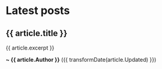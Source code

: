 # Latest posts

<div v-for="article in articles">

<h2><a :href="article.path">{{ article.title }}</a></h2>

{{ article.excerpt }}

**~ {{ article.Author }}** ({{ transformDate(article.Updated) }})

</div>

<script setup>
import data from './data.json'

// sort articles
const articles = data.sort(
  (a, b) => new Date(b.Updated) - new Date(a.Updated)
)

const transformDate = (date) =>
  new Date(date).toLocaleDateString('en-US', {
    year: 'numeric',
    month: 'long',
    day: 'numeric'
  })
</script>
